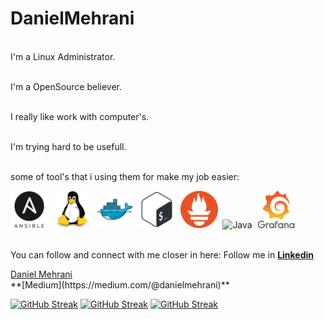 # DanielMehrani

<br>I'm a Linux Administrator.

<br>I'm a OpenSource believer.

<br>I really like work with computer's.

<br>I'm trying hard to be usefull.

<br>some of tool's that i using them for make my job easier:
<br><div>
  <img src="https://github.com/devicons/devicon/blob/master/icons/ansible/ansible-original-wordmark.svg" title="Java" alt="Java" width="60" height="60"/>&nbsp;
  <img src="https://github.com/devicons/devicon/blob/master/icons/linux/linux-original.svg" title="Java" alt="Java" width="60" height="60"/>&nbsp;
  <img src="https://github.com/devicons/devicon/blob/master/icons/docker/docker-original.svg" title="Java" alt="Java" width="60" height="60"/>&nbsp;
  <img src="https://github.com/devicons/devicon/blob/master/icons/bash/bash-original.svg" title="Java" alt="Java" width="60" height="60"/>&nbsp;
  <img src="https://github.com/devicons/devicon/blob/master/icons/prometheus/prometheus-original.svg" title="Java" alt="Java" width="60" height="60"/>&nbsp;
  <img src="https://upload.wikimedia.org/wikipedia/commons/6/6f/Zabbix_logo.svg" title="Java" alt="Java" width="60" height="60"/>&nbsp;
  <img src="https://github.com/devicons/devicon/blob/master/icons/grafana/grafana-original-wordmark.svg" title="Java" alt="Java" width="60" height="60"/>&nbsp;
</div>

<br>You can follow and connect with me closer in here:
Follow me in **[Linkedin](https://www.linkedin.com/in/danielmehrani)**
<div class="badge-base LI-profile-badge" data-locale="en_US" data-size="medium" data-theme="dark" data-type="VERTICAL" data-vanity="daniel-mehrani-7a6b6233a" data-version="v1"><a class="badge-base__link LI-simple-link" href="https://ir.linkedin.com/in/daniel-mehrani-7a6b6233a?trk=profile-badge">Daniel Mehrani</a></div>
               **[Medium](https://medium.com/@danielmehrani)**

[![GitHub Streak](https://github-readme-stats.vercel.app/api?username=dubuntu13&show_icons=true&include_all_commits=true&theme=buefy&hide_border=true)](https://git.io/streak-stats)
[![GitHub Streak](https://github-readme-stats.vercel.app/api/top-langs/?username=dubuntu13&layout=compact&theme=buefy&hide_border=true)](https://git.io/streak-stats)
[![GitHub Streak](http://github-readme-streak-stats.herokuapp.com?user=dubuntu13)](https://git.io/streak-stats)

